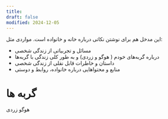 ```yaml
---
title: 
draft: false
modified: 2024-12-05
---
```

این مدخل هم برای نوشتن نکاتی درباره خانه و خانواده است. مواردی مثل:
- مسائل و تجربیاتی از زندگی شخصی
- درباره گربه‌های خودم ( هوگو و زردی) و به طور کلی زندگی با گربه‌ها
- داستان و خاطرات قابل نقلی از زندگی شخصی 
- منابع و محتواهایی درباره خانواده، روابط و دوستی
# گربه ها
هوگو
زردی